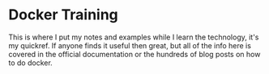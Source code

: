 # Docker Training

This is where I put my notes and examples while I learn the technology, it's my quickref. If anyone finds it useful then great, but all of the info here is covered in the official documentation or the hundreds of blog posts on how to do docker.



